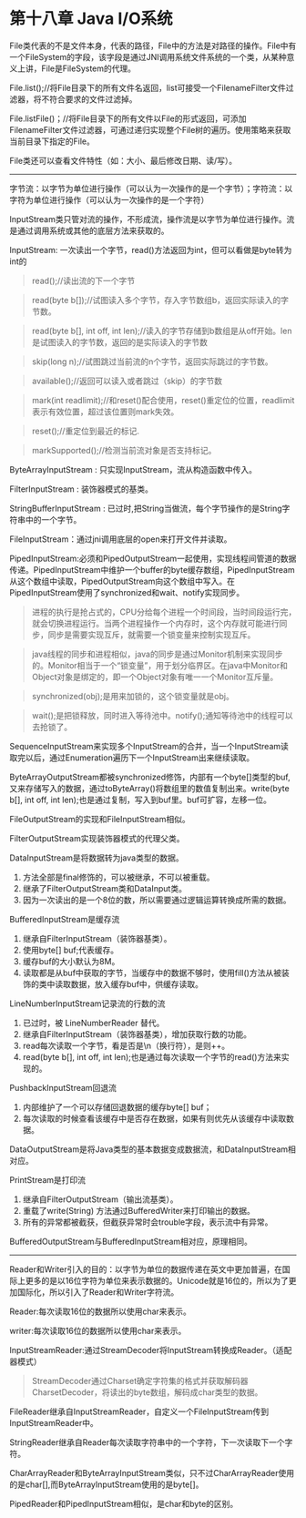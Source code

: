 # 第十八章 Java I/O系统 #

File类代表的不是文件本身，代表的路径，File中的方法是对路径的操作。File中有一个FileSystem的字段，该字段是通过JNI调用系统文件系统的一个类，从某种意义上讲，File是FileSystem的代理。

File.list();//将File目录下的所有文件名返回，list可接受一个FilenameFilter文件过滤器，将不符合要求的文件过滤掉。

File.listFile()；//将File目录下的所有文件以File的形式返回，可添加FilenameFilter文件过滤器，可通过递归实现整个File树的遍历。使用策略来获取当前目录下指定的File。

File类还可以查看文件特性（如：大小、最后修改日期、读/写）。

----------

字节流：以字节为单位进行操作（可以认为一次操作的是一个字节）；字符流：以字符为单位进行操作（可以认为一次操作的是一个字符）

InputStream类只管对流的操作，不形成流，操作流是以字节为单位进行操作。流是通过调用系统或其他的底层方法来获取的。

InputStream: 一次读出一个字节，read()方法返回为int，但可以看做是byte转为int的

> read();//读出流的下一个字节

> read(byte b[]);//试图读入多个字节，存入字节数组b，返回实际读入的字节数。

> read(byte b[], int off, int len);//读入的字节存储到b数组是从off开始。len是试图读入的字节数，返回的是实际读入的字节数

> skip(long n);//试图跳过当前流的n个字节，返回实际跳过的字节数。

> available();//返回可以读入或者跳过（skip）的字节数

> mark(int readlimit);//和reset()配合使用，reset()重定位的位置，readlimit表示有效位置，超过该位置则mark失效。

> reset();//重定位到最近的标记.

> markSupported();//检测当前流对象是否支持标记。

ByteArrayInputStream : 只实现InputStream，流从构造函数中传入。

FilterInputStream : 装饰器模式的基类。

StringBufferInputStream : 已过时,把String当做流，每个字节操作的是String字符串中的一个字节。

FileInputStream：通过jni调用底层的open来打开文件并读取。

PipedInputStream:必须和PipedOutputStream一起使用，实现线程间管道的数据传递。PipedInputStream中维护一个buffer的byte缓存数组，PipedInputStream从这个数组中读取，PipedOutputStream向这个数组中写入。在PipedInputStream使用了synchronized和wait、notify实现同步。

>进程的执行是抢占式的，CPU分给每个进程一个时间段，当时间段运行完，就会切换进程运行。当两个进程操作一个内存时，这个内存就可能进行同步，同步是需要实现互斥，就需要一个锁变量来控制实现互斥。

> java线程的同步和进程相似，java的同步是通过Monitor机制来实现同步的。Monitor相当于一个“锁变量”，用于划分临界区。在java中Monitor和Object对象是绑定的，即一个Object对象有唯一一个Monitor互斥量。

> synchronized(obj);是用来加锁的，这个锁变量就是obj。

> wait();是把锁释放，同时进入等待池中。notify();通知等待池中的线程可以去抢锁了。


SequenceInputStream来实现多个InputStream的合并，当一个InputStream读取完以后，通过Enumeration遍历下一个InputStream出来继续读取。

ByteArrayOutputStream都被synchronized修饰，内部有一个byte[]类型的buf,又来存储写入的数据，通过toByteArray()将数组里的数值复制出来。write(byte b[], int off, int len);也是通过复制，写入到buf里。buf可扩容，左移一位。

FileOutputStream的实现和FileInputStream相似。

FilterOutputStream实现装饰器模式的代理父类。

DataInputStream是将数据转为java类型的数据。

1. 方法全部是final修饰的，可以被继承，不可以被重载。
2. 继承了FilterOutputStream类和DataInput类。
3. 因为一次读出的是一个8位的数，所以需要通过逻辑运算转换成所需的数据。

BufferedInputStream是缓存流

1. 继承自FilterInputStream（装饰器基类）。
2. 使用byte[] buf;代表缓存。
3. 缓存buf的大小默认为8M。
4. 读取都是从buf中获取的字节，当缓存中的数据不够时，使用fill()方法从被装饰的类中读取数据，放入缓存buf中，供缓存读取。

LineNumberInputStream记录流的行数的流

1. 已过时，被 LineNumberReader 替代。
2.  继承自FilterInputStream（装饰器基类），增加获取行数的功能。
3.  read每次读取一个字节，看是否是\n（换行符），是则++。
4.  read(byte b[], int off, int len);也是通过每次读取一个字节的read()方法来实现的。

PushbackInputStream回退流

1. 内部维护了一个可以存储回退数据的缓存byte[] buf；
2. 每次读取的时候查看该缓存中是否存在数据，如果有则优先从该缓存中读取数据。

DataOutputStream是将Java类型的基本数据变成数据流，和DataInputStream相对应。

PrintStream是打印流

1. 继承自FilterOutputStream（输出流基类）。
2. 重载了write(String) 方法通过BufferedWriter来打印输出的数据。
3. 所有的异常都被截获，但截获异常时会trouble字段，表示流中有异常。

BufferedOutputStream与BufferedInputStream相对应，原理相同。

----------

Reader和Writer引入的目的：以字节为单位的数据传递在英文中更加普遍，在国际上更多的是以16位字符为单位来表示数据的。Unicode就是16位的，所以为了更加国际化，所以引入了Reader和Writer字符流。

Reader:每次读取16位的数据所以使用char来表示。

writer:每次读取16位的数据所以使用char来表示。

InputStreamReader:通过StreamDecoder将InputStream转换成Reader。（适配器模式）

> StreamDecoder通过Charset确定字符集的格式并获取解码器CharsetDecoder，将读出的byte数组，解码成char类型的数据。

FileReader继承自InputStreamReader，自定义一个FileInputStream传到InputStreamReader中。

StringReader继承自Reader每次读取字符串中的一个字符，下一次读取下一个字符。

CharArrayReader和ByteArrayInputStream类似，只不过CharArrayReader使用的是char[],而ByteArrayInputStream使用的是byte[]。

PipedReader和PipedInputStream相似，是char和byte的区别。




